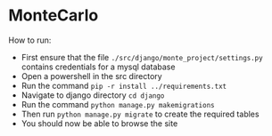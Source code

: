 # MonteCarlo
How to run:
 - First ensure that the file `./src/django/monte_project/settings.py` contains credentials for a mysql database
 - Open a powershell in the src directory
 - Run the command `pip -r install ../requirements.txt`
 - Navigate to django directory `cd django`
 - Run the command `python manage.py makemigrations`
 - Then run `python manage.py migrate` to create the required tables
 - You should now be able to browse the site
